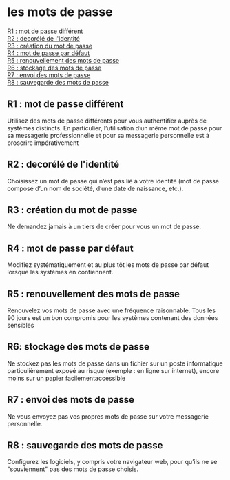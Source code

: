 # les mots de passe 

[R1 : mot de passe différent](#différent)<br>
[R2 : decorélé de l'identité](#identite)<br>
[R3 : création du mot de passe](#creation)<br>
[R4 : mot de passe par défaut](#defaut)<br>
[R5 : renouvellement des mots de passe](#renouvellement)<br>
[R6 : stockage des mots de passe](#stockage)<br>
[R7 : envoi des mots de passe](#envoi)<br>
[R8 : sauvegarde des mots de passe](#sauvegarde)<br>



## R1 : mot de passe différent
Utilisez des mots de passe différents pour vous authentifier auprès de systèmes distincts. 
En particulier, l’utilisation d’un même mot de passe pour sa messagerie professionnelle et 
pour sa messagerie personnelle est à proscrire impérativement

## R2 : decorélé de l'identité
Choisissez un mot de passe qui n’est pas lié à votre identité 
(mot de passe composé d’un nom de société, d’une date de naissance, etc.).

## R3 : création du mot de passe
Ne demandez jamais à un tiers de créer pour vous un mot de passe.

## R4 : mot de passe par défaut
Modifiez systématiquement et au plus tôt les mots de passe par défaut lorsque les systèmes en contiennent.

## R5 : renouvellement des mots de passe
Renouvelez vos mots de passe avec une fréquence raisonnable. 
Tous les 90 jours est un bon compromis pour les systèmes contenant des données sensibles

## R6: stockage des mots de passe 
Ne stockez pas les mots de passe dans un fichier sur un poste informatique particulièrement exposé au risque 
(exemple : en ligne sur internet), encore moins sur un papier facilementaccessible

## R7 : envoi des mots de passe 
Ne vous envoyez pas vos propres mots de passe sur votre messagerie personnelle.

## R8 : sauvegarde des mots de passe 
Configurez les logiciels, y compris votre navigateur web, pour qu’ils ne se "souviennent" pas des mots de passe choisis.

